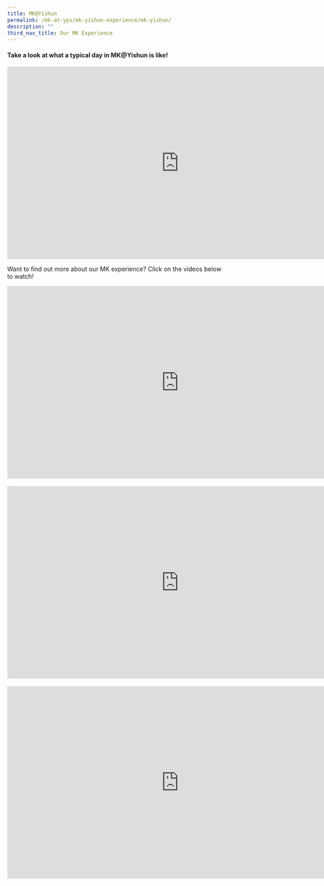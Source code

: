 ```yaml
---
title: MK@Yishun
permalink: /mk-at-yps/mk-yishun-experience/mk-yishun/
description: ""
third_nav_title: Our MK Experience
---
```

#### **Take a look at what a typical day in MK@Yishun is like!**

<center>
<iframe allowfullscreen="" allow="accelerometer; autoplay; clipboard-write; encrypted-media; gyroscope; picture-in-picture; web-share" frameborder="0" title="YouTube video player" src="https://www.youtube.com/embed/Ke_14Eno2uc" height="445" width="792"></iframe>
</center>

Want to find out more about our MK experience? Click on the videos below to watch!

<center>
<iframe width="792" height="445" src="https://www.youtube.com/embed/R636jFF7S28" title="YouTube video player" frameborder="0" allow="accelerometer; autoplay; clipboard-write; encrypted-media; gyroscope; picture-in-picture; web-share" allowfullscreen=""></iframe>

<br>
<br>

<iframe width="792" height="445" src="https://www.youtube.com/embed/mghZCHtKNXc" title="YouTube video player" frameborder="0" allow="accelerometer; autoplay; clipboard-write; encrypted-media; gyroscope; picture-in-picture; web-share" allowfullscreen=""></iframe>

<br>
<br>

<iframe width="792" height="445" src="https://www.youtube.com/embed/LockyOmaNB0" title="YouTube video player" frameborder="0" allow="accelerometer; autoplay; clipboard-write; encrypted-media; gyroscope; picture-in-picture; web-share" allowfullscreen=""></iframe>
</center>